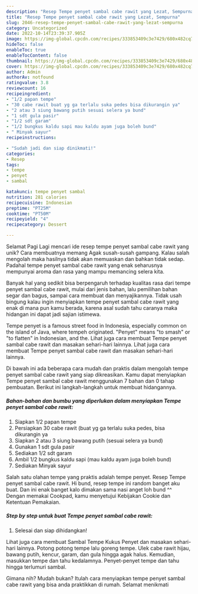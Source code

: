 ```yaml
---
description: "Resep Tempe penyet sambal cabe rawit yang Lezat, Sempurna"
title: "Resep Tempe penyet sambal cabe rawit yang Lezat, Sempurna"
slug: 2046-resep-tempe-penyet-sambal-cabe-rawit-yang-lezat-sempurna
category: Uncategorized
date: 2022-10-14T23:39:37.905Z
image: https://img-global.cpcdn.com/recipes/333853409c3e7429/680x482cq70/tempe-penyet-sambal-cabe-rawit-foto-resep-utama.jpg
hideToc: false
enableToc: true
enableTocContent: false
thumbnail: https://img-global.cpcdn.com/recipes/333853409c3e7429/680x482cq70/tempe-penyet-sambal-cabe-rawit-foto-resep-utama.jpg
cover: https://img-global.cpcdn.com/recipes/333853409c3e7429/680x482cq70/tempe-penyet-sambal-cabe-rawit-foto-resep-utama.jpg
author: Admin
authorAv: notfound
ratingvalue: 3.8
reviewcount: 16
recipeingredient:
- "1/2 papan tempe"
- "30 cabe rawit buat yg ga terlalu suka pedes bisa dikurangin ya"
- "2 atau 3 siung bawang putih sesuai selera ya bund"
- "1 sdt gula pasir"
- "1/2 sdt garam"
- "1/2 bungkus kaldu sapi mau kaldu ayam juga boleh bund"
- " Minyak sayur"
recipeinstructions:

- "Sudah jadi dan siap dinikmati!"
categories:
- Resep
tags:
- tempe
- penyet
- sambal

katakunci: tempe penyet sambal 
nutrition: 281 calories
recipecuisine: Indonesian
preptime: "PT25M"
cooktime: "PT50M"
recipeyield: "4"
recipecategory: Dessert

---
```



Selamat Pagi Lagi mencari ide resep tempe penyet sambal cabe rawit yang unik? Cara membuatnya memang Agak susah-susah gampang. Kalau salah mengolah maka hasilnya tidak akan memuaskan dan bahkan tidak sedap. Padahal tempe penyet sambal cabe rawit yang enak seharusnya mempunyai aroma dan rasa yang mampu memancing selera kita.


Banyak hal yang sedikit bisa berpengaruh terhadap kualitas rasa dari tempe penyet sambal cabe rawit, mulai dari jenis bahan, lalu pemilihan bahan segar dan bagus, sampai cara membuat dan menyajikannya. Tidak usah bingung kalau ingin menyiapkan tempe penyet sambal cabe rawit yang enak di mana pun kamu berada, karena asal sudah tahu caranya maka hidangan ini dapat jadi sajian istimewa.

Tempe penyet is a famous street food in Indonesia, especially common on the island of Java, where tempeh originated. &#34;Penyet&#34; means &#34;to smash&#34; or &#34;to flatten&#34; in Indonesian, and the. Lihat juga cara membuat Tempe penyet sambal cabe rawit dan masakan sehari-hari lainnya. Lihat juga cara membuat Tempe penyet sambal cabe rawit dan masakan sehari-hari lainnya.


Di bawah ini ada beberapa cara mudah dan praktis dalam mengolah tempe penyet sambal cabe rawit yang siap dikreasikan. Kamu dapat menyiapkan Tempe penyet sambal cabe rawit menggunakan 7 bahan dan 0 tahap pembuatan. Berikut ini langkah-langkah untuk membuat hidangannya.

<!--inarticleads1-->

##### Bahan-bahan dan bumbu yang diperlukan dalam menyiapkan Tempe penyet sambal cabe rawit:

1. Siapkan 1/2 papan tempe
1. Persiapkan 30 cabe rawit (buat yg ga terlalu suka pedes, bisa dikurangin ya
1. Siapkan 2 atau 3 siung bawang putih (sesuai selera ya bund)
1. Gunakan 1 sdt gula pasir
1. Sediakan 1/2 sdt garam
1. Ambil 1/2 bungkus kaldu sapi (mau kaldu ayam juga boleh bund)
1. Sediakan  Minyak sayur


Salah satu olahan tempe yang praktis adalah tempe penyet. Resep Tempe penyet sambal cabe rawit. Hi bund, resep tempe ini random banget aku buat. Dan ini enak banget kalo dimakan sama nasi anget loh bund ^^ Dengan memakai Cookpad, kamu menyetujui Kebijakan Cookie dan Ketentuan Pemakaian. 

<!--inarticleads2-->

##### Step by step untuk buat Tempe penyet sambal cabe rawit:


1. Selesai dan siap dihidangkan!

Lihat juga cara membuat Sambal Tempe Kukus Penyet dan masakan sehari-hari lainnya. Potong potong tempe lalu goreng tempe. Ulek cabe rawit hijau, bawang putih, kencur, garam, dan gula hingga agak halus. Kemudian, masukkan tempe dan tahu kedalamnya. Penyet-penyet tempe dan tahu hingga terlumuri sambal. 

Gimana nih? Mudah bukan? Itulah cara menyiapkan tempe penyet sambal cabe rawit yang bisa anda praktikkan di rumah. Selamat menikmati
